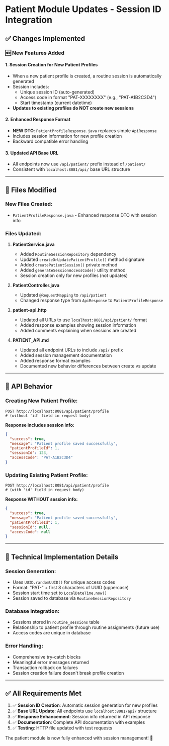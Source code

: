 # Patient Module Updates - Session ID Integration

## ✅ Changes Implemented

### 🆕 New Features Added

#### 1. **Session Creation for New Patient Profiles**

- When a new patient profile is created, a routine session is automatically generated
- Session includes:
  - Unique session ID (auto-generated)
  - Access code in format "PAT-XXXXXXXX" (e.g., "PAT-A1B2C3D4")
  - Start timestamp (current datetime)
- **Updates to existing profiles do NOT create new sessions**

#### 2. **Enhanced Response Format**

- **NEW DTO**: `PatientProfileResponse.java` replaces simple `ApiResponse`
- Includes session information for new profile creation
- Backward compatible error handling

#### 3. **Updated API Base URL**

- All endpoints now use `/api/patient/` prefix instead of `/patient/`
- Consistent with `localhost:8081/api/` base URL structure

---

## 📁 Files Modified

### New Files Created:

- `PatientProfileResponse.java` - Enhanced response DTO with session info

### Files Updated:

1. **PatientService.java**

   - Added `RoutineSessionRepository` dependency
   - Updated `createOrUpdatePatientProfile()` method signature
   - Added `createPatientSession()` private method
   - Added `generateSessionAccessCode()` utility method
   - Session creation only for new profiles (not updates)

2. **PatientController.java**

   - Updated `@RequestMapping` to `/api/patient`
   - Changed response type from `ApiResponse` to `PatientProfileResponse`

3. **patient-api.http**

   - Updated all URLs to use `localhost:8081/api/patient/` format
   - Added response examples showing session information
   - Added comments explaining when sessions are created

4. **PATIENT_API.md**
   - Updated all endpoint URLs to include `/api/` prefix
   - Added session management documentation
   - Added response format examples
   - Documented new behavior differences between create vs update

---

## 🎯 API Behavior

### Creating New Patient Profile:

```http
POST http://localhost:8081/api/patient/profile
# (without 'id' field in request body)
```

**Response includes session info:**

```json
{
  "success": true,
  "message": "Patient profile saved successfully",
  "patientProfileId": 1,
  "sessionId": 123,
  "accessCode": "PAT-A1B2C3D4"
}
```

### Updating Existing Patient Profile:

```http
POST http://localhost:8081/api/patient/profile
# (with 'id' field in request body)
```

**Response WITHOUT session info:**

```json
{
  "success": true,
  "message": "Patient profile saved successfully",
  "patientProfileId": 1,
  "sessionId": null,
  "accessCode": null
}
```

---

## 🔧 Technical Implementation Details

### Session Generation:

- Uses `UUID.randomUUID()` for unique access codes
- Format: "PAT-" + first 8 characters of UUID (uppercase)
- Session start time set to `LocalDateTime.now()`
- Session saved to database via `RoutineSessionRepository`

### Database Integration:

- Sessions stored in `routine_sessions` table
- Relationship to patient profile through routine assignments (future use)
- Access codes are unique in database

### Error Handling:

- Comprehensive try-catch blocks
- Meaningful error messages returned
- Transaction rollback on failures
- Session creation failure doesn't break profile creation

---

## ✅ All Requirements Met

1. ✅ **Session ID Creation**: Automatic session generation for new profiles
2. ✅ **Base URL Update**: All endpoints use `localhost:8081/api/` structure
3. ✅ **Response Enhancement**: Session info returned in API response
4. ✅ **Documentation**: Complete API documentation with examples
5. ✅ **Testing**: HTTP file updated with test requests

The patient module is now fully enhanced with session management! 🚀
